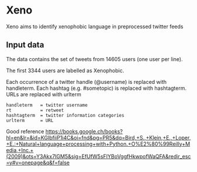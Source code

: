 # Xeno
Xeno aims to identify xenophobic language in preprocessed twitter feeds


## Input data
The data contains the set of tweets from 14605 users (one user per line). 

The first 3344 users are labelled as Xenophobic.

Each occurrence of a twitter handle (@username) is replaced with handleterm.
Each hashtag (e.g. #sometopic) is replaced with hashtagterm.
URLs are replaced with urlterm

```
handleterm   = twitter username
rt           = retweet
hashtagterm  = twitter information categories
urlterm      = URL
```

Good reference
https://books.google.ch/books?hl=en&lr=&id=KGIbfiiP1i4C&oi=fnd&pg=PR5&dq=Bird,+S.,+Klein,+E.,+Loper,+E.:+Natural+language+processing+with+Python.+O%E2%80%99Reilly+Media,+Inc.+(2009)&ots=Y3Akx7IGM5&sig=EfUfW5sFIYBoVggfHkwpofWaQFA&redir_esc=y#v=onepage&q&f=false
